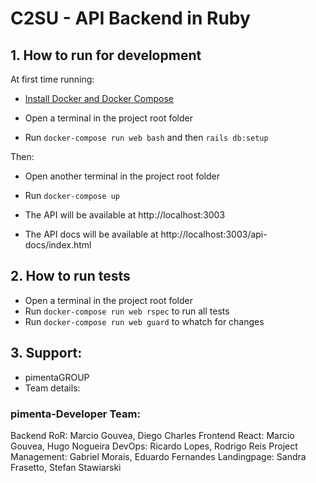 # C2SU - API Backend in Ruby

## 1. How to run for development

At first time running:

- [Install Docker and Docker Compose](https://docs.docker.com/install/)

- Open a terminal in the project root folder

- Run `docker-compose run web bash` and then `rails db:setup`

Then:

- Open another terminal in the project root folder

- Run `docker-compose up`

- The API will be available at http://localhost:3003

- The API docs will be available at http://localhost:3003/api-docs/index.html

## 2. How to run tests

- Open a terminal in the project root folder
- Run `docker-compose run web rspec` to run all tests
- Run `docker-compose run web guard` to whatch for changes

## 3. Support:

- pimentaGROUP
- Team details:

### pimenta-Developer Team:
Backend RoR: Marcio Gouvea, Diego Charles 
Frontend React: Marcio Gouvea, Hugo Nogueira
DevOps: Ricardo Lopes, Rodrigo Reis
Project Management: Gabriel Morais, Eduardo Fernandes
Landingpage: Sandra Frasetto, Stefan Stawiarski

